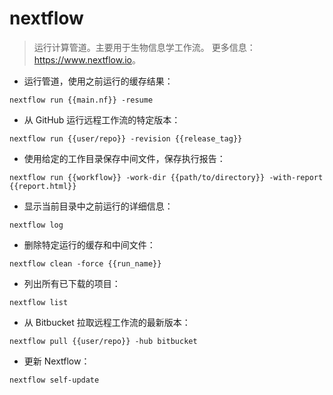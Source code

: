 # nextflow

> 运行计算管道。主要用于生物信息学工作流。
> 更多信息：<https://www.nextflow.io>。

- 运行管道，使用之前运行的缓存结果：

`nextflow run {{main.nf}} -resume`

- 从 GitHub 运行远程工作流的特定版本：

`nextflow run {{user/repo}} -revision {{release_tag}}`

- 使用给定的工作目录保存中间文件，保存执行报告：

`nextflow run {{workflow}} -work-dir {{path/to/directory}} -with-report {{report.html}}`

- 显示当前目录中之前运行的详细信息：

`nextflow log`

- 删除特定运行的缓存和中间文件：

`nextflow clean -force {{run_name}}`

- 列出所有已下载的项目：

`nextflow list`

- 从 Bitbucket 拉取远程工作流的最新版本：

`nextflow pull {{user/repo}} -hub bitbucket`

- 更新 Nextflow：

`nextflow self-update`